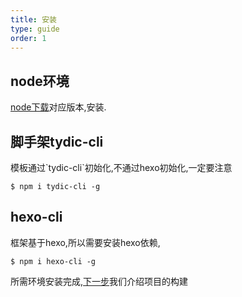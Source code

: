 ```yaml
---
title: 安装
type: guide
order: 1
---
```


## node环境

[node下载](http://nodejs.cn/download/)对应版本,安装.

## 脚手架tydic-cli

<p class="tip">模板通过`tydic-cli`初始化,不通过hexo初始化,一定要注意</p>

```
$ npm i tydic-cli -g
```

## hexo-cli

框架基于hexo,所以需要安装hexo依赖,

```
$ npm i hexo-cli -g
```
所需环境安装完成,[下一步](/pages/doc/guide/index.html)我们介绍项目的构建